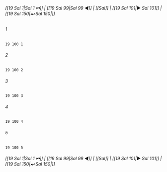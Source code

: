 
###### [[19 Sal 1|Sal 1 ⏮]] | [[19 Sal 99|Sal 99 ◀]] | [[Sal]] | [[19 Sal 101|▶ Sal 101]] | [[19 Sal 150|⏭ Sal 150|]]

###### 1
``` verse
19 100 1 
```
###### 2
``` verse
19 100 2 
```
###### 3
``` verse
19 100 3 
```
###### 4
``` verse
19 100 4 
```
###### 5
``` verse
19 100 5 
```

###### [[19 Sal 1|Sal 1 ⏮]] | [[19 Sal 99|Sal 99 ◀]] | [[Sal]] | [[19 Sal 101|▶ Sal 101]] | [[19 Sal 150|⏭ Sal 150|]]

